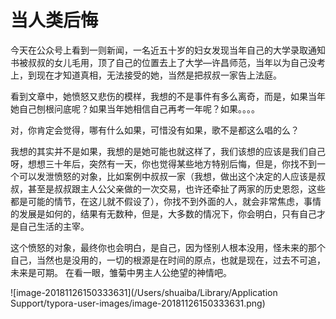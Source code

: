 # 当人类后悔

今天在公众号上看到一则新闻，一名近五十岁的妇女发现当年自己的大学录取通知书被叔叔的女儿毛用，顶了自己的位置去上了大学—许昌师范，当年以为自己没考上，到现在才知道真相，无法接受的她，当然是把叔叔一家告上法庭。

看到文章中，她愤怒又悲伤的模样，我想的不是事件有多么离奇，而是，如果当年她自己刨根问底呢？如果当年她相信自己再考一年呢？如果。。。。

对，你肯定会觉得，哪有什么如果，可惜没有如果，歌不是都这么唱的么？

我想的其实并不是如果，我想的是她可能也就这样了，我们该想的应该是我们自己呀，想想三十年后，突然有一天，你也觉得某些地方特别后悔，但是，你找不到一个可以发泄愤怒的对象，比如案例中叔叔一家（我想，做出这个决定的人应该是叔叔，甚至是叔叔跟主人公父亲做的一次交易，也许还牵扯了两家的历史恩怨，这些都是可能的情节，在这儿就不假设了），你找不到外面的人，就会非常焦虑，事情的发展是如何的，结果有无数种，但是，大多数的情况下，你会明白，只有自己才是自己生活的主宰。

这个愤怒的对象，最终你也会明白，是自己，因为怪别人根本没用，怪未来的那个自己，当然也是没用的，一切的根源是在时间的原点，也就是现在，过去不可追，未来是可期。
在看一眼，雏菊中男主人公绝望的神情吧。

![image-20181126150333631](/Users/shuaiba/Library/Application Support/typora-user-images/image-20181126150333631.png)